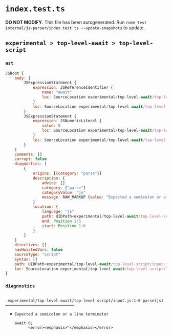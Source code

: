 # `index.test.ts`

**DO NOT MODIFY**. This file has been autogenerated. Run `rome test internal/js-parser/index.test.ts --update-snapshots` to update.

## `experimental > top-level-await > top-level-script`

### `ast`

```javascript
JSRoot {
	body: [
		JSExpressionStatement {
			expression: JSReferenceIdentifier {
				name: "await"
				loc: SourceLocation experimental/top-level-await/top-level-script/input.js 1:0-1:5 (await)
			}
			loc: SourceLocation experimental/top-level-await/top-level-script/input.js 1:0-1:5
		}
		JSExpressionStatement {
			expression: JSNumericLiteral {
				value: 0
				loc: SourceLocation experimental/top-level-await/top-level-script/input.js 1:6-1:7
			}
			loc: SourceLocation experimental/top-level-await/top-level-script/input.js 1:6-1:8
		}
	]
	comments: []
	corrupt: false
	diagnostics: [
		{
			origins: [{category: "parse"}]
			description: {
				advice: []
				category: ["parse"]
				categoryValue: "js"
				message: RAW_MARKUP {value: "Expected a semicolon or a line terminator"}
			}
			location: {
				language: "js"
				path: UIDPath<experimental/top-level-await/top-level-script/input.js>
				end: Position 1:5
				start: Position 1:6
			}
		}
	]
	directives: []
	hasHoistedVars: false
	sourceType: "script"
	syntax: []
	path: UIDPath<experimental/top-level-await/top-level-script/input.js>
	loc: SourceLocation experimental/top-level-await/top-level-script/input.js 1:0-1:8
}
```

### `diagnostics`

```

 experimental/top-level-await/top-level-script/input.js:1:6 parse(js) ━━━━━━━━━━━━━━━━━━━━━━━━━━━━━━

  ✖ Expected a semicolon or a line terminator

    await 0;
          <error><emphasis>^</emphasis></error>


```
